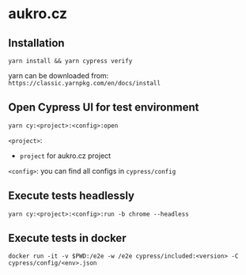 # aukro.cz

## Installation

```shell
yarn install && yarn cypress verify
```

yarn can be downloaded from: `https://classic.yarnpkg.com/en/docs/install`

## Open Cypress UI for test environment

```shell
yarn cy:<project>:<config>:open
```

`<project>`:
 - `project` for aukro.cz project

 `<config>`: you can find all configs in `cypress/config`

## Execute tests headlessly

```shell
yarn cy:<project>:<config>:run -b chrome --headless
```

## Execute tests in docker

```shell
docker run -it -v $PWD:/e2e -w /e2e cypress/included:<version> -C cypress/config/<env>.json
```